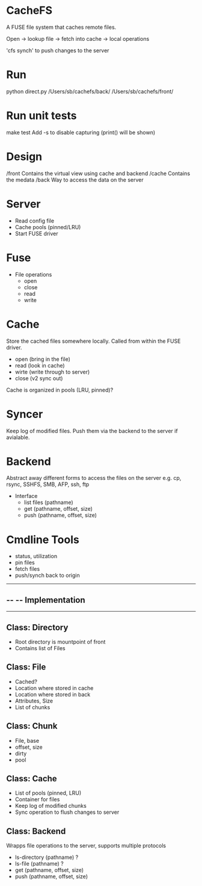 CacheFS
=======
A FUSE file system that caches remote files.

Open -> lookup file -> fetch into cache -> local operations

'cfs synch' to push changes to the server

Run
===
python direct.py /Users/sb/cachefs/back/ /Users/sb/cachefs/front/


Run unit tests
==============
make test
Add -s to disable capturing (print() will be shown)

Design
======
/front    Contains the virtual view using cache and backend
/cache    Contains the medata
/back     Way to access the data on the server

Server
======
- Read config file
- Cache pools (pinned/LRU)
- Start FUSE driver

Fuse
====
- File operations
  - open
  - close
  - read
  - write

Cache
=====
Store the cached files somewhere locally.
Called from within the FUSE driver.
- open (bring in the file)
- read (look in cache)
- wirte (write through to server)
- close (v2 sync out)

Cache is organized in pools (LRU, pinned)?

Syncer
=======
Keep log of modified files.
Push them via the backend to the server if avialable.

Backend
=======
Abstract away different forms to access the files on the server
e.g. cp, rsync, SSHFS, SMB, AFP, ssh, ftp
- Interface
  - list files (pathname)
  - get  (pathname, offset, size)
  - push (pathname, offset, size)

Cmdline Tools
=============
- status, utilization
- pin files
- fetch files
- push/synch back to origin


-------------------------------------------------------------------------------
--
-- Implementation
--
-------------------------------------------------------------------------------

Class: Directory
----------------
- Root directory is mountpoint of front
- Contains list of Files

Class: File
-------------
- Cached?
- Location where stored in cache
- Location where stored in back
- Attributes, Size
- List of chunks

Class: Chunk
------------
- File, base
- offset, size
- dirty
- pool

Class: Cache
------------
- List of pools (pinned, LRU)
- Container for files
- Keep log of modified chunks
- Sync operation to flush changes to server

Class: Backend
--------------
Wrapps file operations to the server, supports multiple protocols
- ls-directory (pathname) ?
- ls-file (pathname) ?
- get  (pathname, offset, size)
- push (pathname, offset, size)

